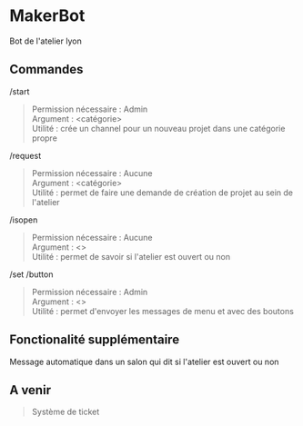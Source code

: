 # MakerBot
Bot de l'atelier lyon

## Commandes  

/start  
> Permission nécessaire : Admin  
> Argument : <nom> <description> <catégorie>  
> Utilité : crée un channel pour un nouveau projet dans une catégorie propre  
  
/request  
> Permission nécessaire : Aucune  
> Argument : <nom> <description> <catégorie>  
> Utilité : permet de faire une demande de création de projet au sein de l'atelier  
  
/isopen  
> Permission nécessaire : Aucune  
> Argument : <>  
> Utilité : permet de savoir si l'atelier est ouvert ou non  
  
/set /button  
> Permission nécessaire : Admin  
> Argument : <>  
> Utilité : permet d'envoyer les messages de menu et avec des boutons  
  
## Fonctionalité supplémentaire  
  
Message automatique dans un salon qui dit si l'atelier est ouvert ou non  
  
## A venir  
  
> Système de ticket
